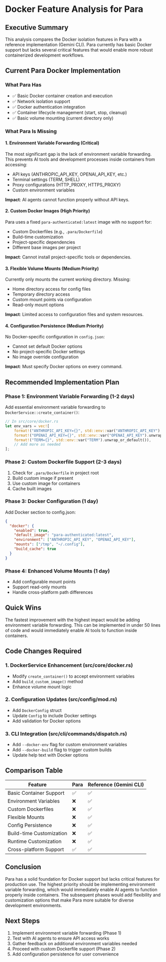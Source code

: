 # Docker Feature Analysis for Para

## Executive Summary

This analysis compares the Docker isolation features in Para with a reference implementation (Gemini CLI). Para currently has basic Docker support but lacks several critical features that would enable more robust containerized development workflows.

## Current Para Docker Implementation

### What Para Has
- ✅ Basic Docker container creation and execution
- ✅ Network isolation support
- ✅ Docker authentication integration
- ✅ Container lifecycle management (start, stop, cleanup)
- ✅ Basic volume mounting (current directory only)

### What Para Is Missing

#### 1. **Environment Variable Forwarding** (Critical)
The most significant gap is the lack of environment variable forwarding. This prevents AI tools and development processes inside containers from accessing:
- API keys (ANTHROPIC_API_KEY, OPENAI_API_KEY, etc.)
- Terminal settings (TERM, SHELL)
- Proxy configurations (HTTP_PROXY, HTTPS_PROXY)
- Custom environment variables

**Impact**: AI agents cannot function properly without API keys.

#### 2. **Custom Docker Images** (High Priority)
Para uses a fixed `para-authenticated:latest` image with no support for:
- Custom Dockerfiles (e.g., `.para/Dockerfile`)
- Build-time customization
- Project-specific dependencies
- Different base images per project

**Impact**: Cannot install project-specific tools or dependencies.

#### 3. **Flexible Volume Mounts** (Medium Priority)
Currently only mounts the current working directory. Missing:
- Home directory access for config files
- Temporary directory access
- Custom mount points via configuration
- Read-only mount options

**Impact**: Limited access to configuration files and system resources.

#### 4. **Configuration Persistence** (Medium Priority)
No Docker-specific configuration in `config.json`:
- Cannot set default Docker options
- No project-specific Docker settings
- No image override configuration

**Impact**: Must specify Docker options on every command.

## Recommended Implementation Plan

### Phase 1: Environment Variable Forwarding (1-2 days)
Add essential environment variable forwarding to `DockerService::create_container()`:

```rust
// In src/core/docker.rs
let env_vars = vec![
    format!("ANTHROPIC_API_KEY={}", std::env::var("ANTHROPIC_API_KEY").unwrap_or_default()),
    format!("OPENAI_API_KEY={}", std::env::var("OPENAI_API_KEY").unwrap_or_default()),
    format!("TERM={}", std::env::var("TERM").unwrap_or_default()),
    // Add more as needed
];
```

### Phase 2: Custom Dockerfile Support (2-3 days)
1. Check for `.para/Dockerfile` in project root
2. Build custom image if present
3. Use custom image for containers
4. Cache built images

### Phase 3: Docker Configuration (1 day)
Add Docker section to config.json:
```json
{
  "docker": {
    "enabled": true,
    "default_image": "para-authenticated:latest",
    "environment": ["ANTHROPIC_API_KEY", "OPENAI_API_KEY"],
    "mounts": ["/tmp", "~/.config"],
    "build_cache": true
  }
}
```

### Phase 4: Enhanced Volume Mounts (1 day)
- Add configurable mount points
- Support read-only mounts
- Handle cross-platform path differences

## Quick Wins

The fastest improvement with the highest impact would be adding environment variable forwarding. This can be implemented in under 50 lines of code and would immediately enable AI tools to function inside containers.

## Code Changes Required

### 1. DockerService Enhancement (src/core/docker.rs)
- Modify `create_container()` to accept environment variables
- Add `build_custom_image()` method
- Enhance volume mount logic

### 2. Configuration Updates (src/config/mod.rs)
- Add `DockerConfig` struct
- Update `Config` to include Docker settings
- Add validation for Docker options

### 3. CLI Integration (src/cli/commands/dispatch.rs)
- Add `--docker-env` flag for custom environment variables
- Add `--docker-build` flag to trigger custom builds
- Update help text with Docker options

## Comparison Table

| Feature | Para | Reference (Gemini CLI) |
|---------|------|------------------------|
| Basic Container Support | ✅ | ✅ |
| Environment Variables | ❌ | ✅ |
| Custom Dockerfiles | ❌ | ✅ |
| Flexible Mounts | ❌ | ✅ |
| Config Persistence | ❌ | ✅ |
| Build-time Customization | ❌ | ✅ |
| Runtime Customization | ❌ | ✅ |
| Cross-platform Support | ✅ | ✅ |

## Conclusion

Para has a solid foundation for Docker support but lacks critical features for production use. The highest priority should be implementing environment variable forwarding, which would immediately enable AI agents to function properly inside containers. The subsequent phases would add flexibility and customization options that make Para more suitable for diverse development environments.

## Next Steps

1. Implement environment variable forwarding (Phase 1)
2. Test with AI agents to ensure API access works
3. Gather feedback on additional environment variables needed
4. Proceed with custom Dockerfile support (Phase 2)
5. Add configuration persistence for user convenience